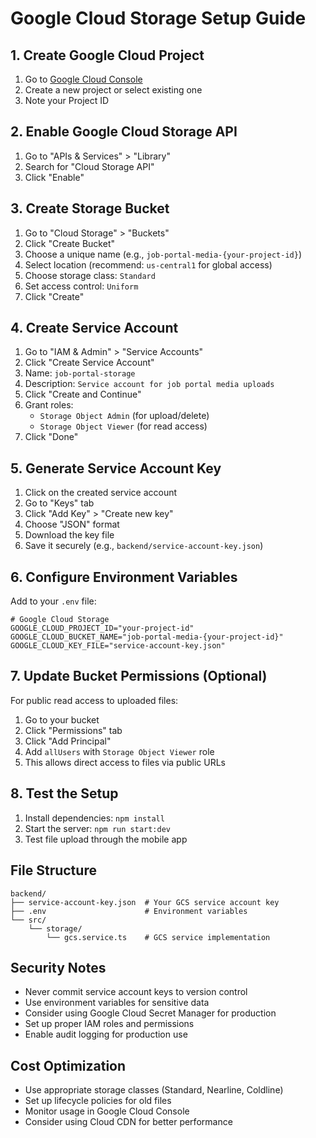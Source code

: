 # Google Cloud Storage Setup Guide

## 1. Create Google Cloud Project

1. Go to [Google Cloud Console](https://console.cloud.google.com/)
2. Create a new project or select existing one
3. Note your Project ID

## 2. Enable Google Cloud Storage API

1. Go to "APIs & Services" > "Library"
2. Search for "Cloud Storage API"
3. Click "Enable"

## 3. Create Storage Bucket

1. Go to "Cloud Storage" > "Buckets"
2. Click "Create Bucket"
3. Choose a unique name (e.g., `job-portal-media-{your-project-id}`)
4. Select location (recommend: `us-central1` for global access)
5. Choose storage class: `Standard`
6. Set access control: `Uniform`
7. Click "Create"

## 4. Create Service Account

1. Go to "IAM & Admin" > "Service Accounts"
2. Click "Create Service Account"
3. Name: `job-portal-storage`
4. Description: `Service account for job portal media uploads`
5. Click "Create and Continue"
6. Grant roles:
   - `Storage Object Admin` (for upload/delete)
   - `Storage Object Viewer` (for read access)
7. Click "Done"

## 5. Generate Service Account Key

1. Click on the created service account
2. Go to "Keys" tab
3. Click "Add Key" > "Create new key"
4. Choose "JSON" format
5. Download the key file
6. Save it securely (e.g., `backend/service-account-key.json`)

## 6. Configure Environment Variables

Add to your `.env` file:

```env
# Google Cloud Storage
GOOGLE_CLOUD_PROJECT_ID="your-project-id"
GOOGLE_CLOUD_BUCKET_NAME="job-portal-media-{your-project-id}"
GOOGLE_CLOUD_KEY_FILE="service-account-key.json"
```

## 7. Update Bucket Permissions (Optional)

For public read access to uploaded files:

1. Go to your bucket
2. Click "Permissions" tab
3. Click "Add Principal"
4. Add `allUsers` with `Storage Object Viewer` role
5. This allows direct access to files via public URLs

## 8. Test the Setup

1. Install dependencies: `npm install`
2. Start the server: `npm run start:dev`
3. Test file upload through the mobile app

## File Structure

```
backend/
├── service-account-key.json  # Your GCS service account key
├── .env                      # Environment variables
└── src/
    └── storage/
        └── gcs.service.ts    # GCS service implementation
```

## Security Notes

- Never commit service account keys to version control
- Use environment variables for sensitive data
- Consider using Google Cloud Secret Manager for production
- Set up proper IAM roles and permissions
- Enable audit logging for production use

## Cost Optimization

- Use appropriate storage classes (Standard, Nearline, Coldline)
- Set up lifecycle policies for old files
- Monitor usage in Google Cloud Console
- Consider using Cloud CDN for better performance
